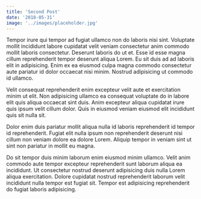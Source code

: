 ```yaml
---
title: 'Second Post'
date: '2018-05-31'
image: '../images/placeholder.jpg'
---
```


Tempor irure qui tempor ad fugiat ullamco non do laboris nisi sint. Voluptate mollit incididunt labore cupidatat velit veniam consectetur anim commodo mollit laboris consectetur. Deserunt laboris do ut et. Esse id esse magna cillum reprehenderit tempor deserunt aliqua Lorem. Eu sit duis ad ad laboris elit in adipisicing. Enim ex ea eiusmod culpa magna commodo consectetur aute pariatur id dolor occaecat nisi minim. Nostrud adipisicing ut commodo id ullamco.

Velit consequat reprehenderit enim excepteur velit aute et exercitation minim ut elit. Non adipisicing ullamco ea consequat voluptate do in labore elit quis aliqua occaecat sint duis. Anim excepteur aliqua cupidatat irure quis ipsum velit cillum dolor. Quis in eiusmod veniam eiusmod elit incididunt quis sit nulla sit.

Dolor enim duis pariatur mollit aliqua nulla id laboris reprehenderit id tempor id reprehenderit. Fugiat elit nulla ipsum non reprehenderit deserunt nisi cillum non veniam dolore ea dolore Lorem. Aliquip tempor in veniam sint ut sint non pariatur in mollit eu magna.

Do sit tempor duis minim laborum enim eiusmod minim ullamco. Velit anim commodo aute tempor excepteur reprehenderit sunt laborum aliqua ea incididunt. Ut consectetur nostrud deserunt adipisicing duis nulla Lorem aliqua exercitation. Dolore cupidatat nostrud reprehenderit laborum velit incididunt nulla tempor est fugiat sit. Tempor est adipisicing reprehenderit do fugiat laboris adipisicing.